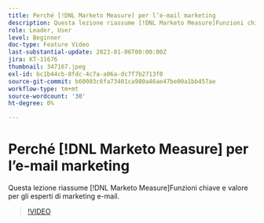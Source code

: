 ```yaml
---
title: Perché [!DNL Marketo Measure] per l’e-mail marketing
description: Questa lezione riassume [!DNL Marketo Measure]Funzioni chiave e valore per gli esperti di marketing e-mail.
role: Leader, User
level: Beginner
doc-type: Feature Video
last-substantial-update: 2023-01-06T00:00:00Z
jira: KT-11676
thumbnail: 347167.jpeg
exl-id: bc1b44cb-8fdc-4c7a-a06a-dc7f7b2713f0
source-git-commit: b60003c6fa73401ca980a46ae47be00a1bb457ae
workflow-type: tm+mt
source-wordcount: '30'
ht-degree: 0%

---
```


# Perché [!DNL Marketo Measure] per l’e-mail marketing

Questa lezione riassume [!DNL Marketo Measure]Funzioni chiave e valore per gli esperti di marketing e-mail.

>[!VIDEO](https://video.tv.adobe.com/v/347167/?quality=12&learn=on)
